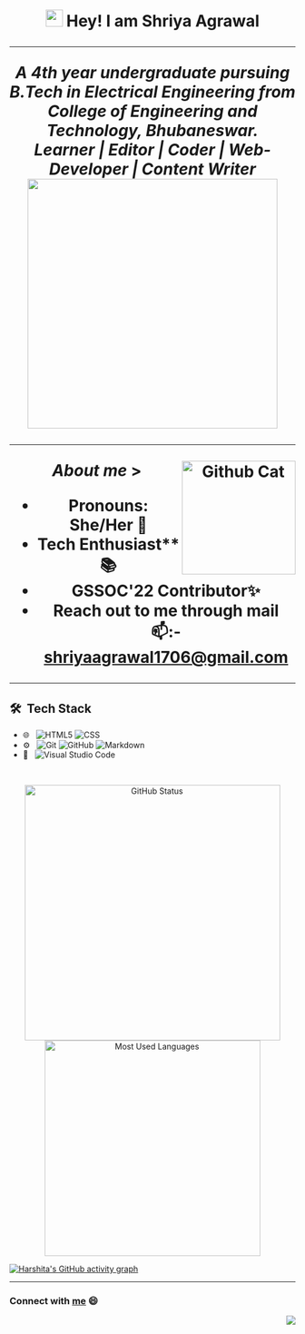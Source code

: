 <h1 align="center"><img src="https://media.giphy.com/media/CV8n4vC6r9b5J3JZd9/giphy.gif" width="30px"> Hey! I am Shriya Agrawal
<hr>

<p align="center">
  <em>
    A 4th year undergraduate pursuing B.Tech in Electrical Engineering from College of Engineering and Technology, Bhubaneswar. <br>
     <b>Learner | Editor | Coder | Web-Developer | Content Writer </b> <br>
    <img src="https://media4.giphy.com/media/R03zWv5p1oNSQd91EP/giphy.gif?cid=790b7611f9d486a02d550b7b4d6c064a8d29ea5a2841e74a&rid=giphy.gif&ct=g" width="440px"> <br>
   
    
  </em>
</p>
<hr>
<img align="right" width=200px alt="Github Cat" src="https://camo.githubusercontent.com/3b7c592ede97b6138ffd4b1cc1541c2f3b11fd39/687474703a2f2f33312e6d656469612e74756d626c722e636f6d2f31376665613932306666333665663466356238373764353231366137616164392f74756d626c725f6d6f39786a65387a5a34317163626975666f315f313238302e676966" />

  &nbsp;**_About me_** ><br>
  
  - Pronouns: She/Her 👧
  - Tech Enthusiast** 📚
  - GSSOC'22 Contributor✨
  - Reach out to me through mail 📫:- shriyaagrawal1706@gmail.com

<hr>
  
## 🛠 &nbsp;Tech Stack


- 🌐 &nbsp;
  ![HTML5](https://img.shields.io/badge/-HTML5-333333?style=flat&logo=HTML5)
  ![CSS](https://img.shields.io/badge/-CSS-333333?style=flat&logo=CSS3&logoColor=1572B6)
  <!---[React](https://img.shields.io/badge/-React-333333?style=flat&logo=react) --->
- ⚙️ &nbsp;
  ![Git](https://img.shields.io/badge/-Git-333333?style=flat&logo=git)
  ![GitHub](https://img.shields.io/badge/-GitHub-333333?style=flat&logo=github)
  ![Markdown](https://img.shields.io/badge/-Markdown-333333?style=flat&logo=markdown)
- 🔧 &nbsp;
  ![Visual Studio Code](https://img.shields.io/badge/-Visual%20Studio%20Code-333333?style=flat&logo=visual-studio-code&logoColor=007ACC)

<br/>

<p align="center">
<!---<i><b><h2> GitHub Stats...📈  </b></i></h2>--->
<img src="https://github-readme-stats.vercel.app/api?username=SHRIYA1706&count_private=true&show_icons=true&theme=radical" alt="GitHub Status" width="450px">
<img src = "https://github-readme-stats.vercel.app/api/top-langs/?username=SHRIYA1706&show_icons=true&layout=compact&theme=radical" alt="Most Used Languages" width="380px">
</p>
  
[![Harshita's GitHub activity graph](https://activity-graph.herokuapp.com/graph?username=SHRIYA1706&theme=radical)](https://git.io/harshita214)
   <br />


<hr>

### Connect with [me](https://www.linkedin.com/in/shriya-agrawal-5a660a187) 😄
  
<img align="right" src="http://estruyf-github.azurewebsites.net/api/VisitorHit?user=SHRIYA1706&repo=harshita214&countColorcountColor&countColor=%237B1E7B"/>
